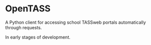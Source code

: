 # OpenTASS

A Python client for accessing school TASSweb portals automatically through requests.

In early stages of development.

